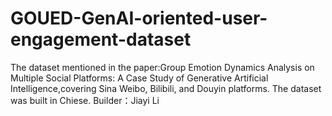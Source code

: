 # GOUED-GenAI-oriented-user-engagement-dataset
The dataset mentioned in the paper:Group Emotion Dynamics Analysis on Multiple Social Platforms: A Case Study of Generative Artificial Intelligence,covering Sina Weibo, Bilibili, and Douyin platforms.
The dataset was built in Chiese.
Builder：Jiayi Li
